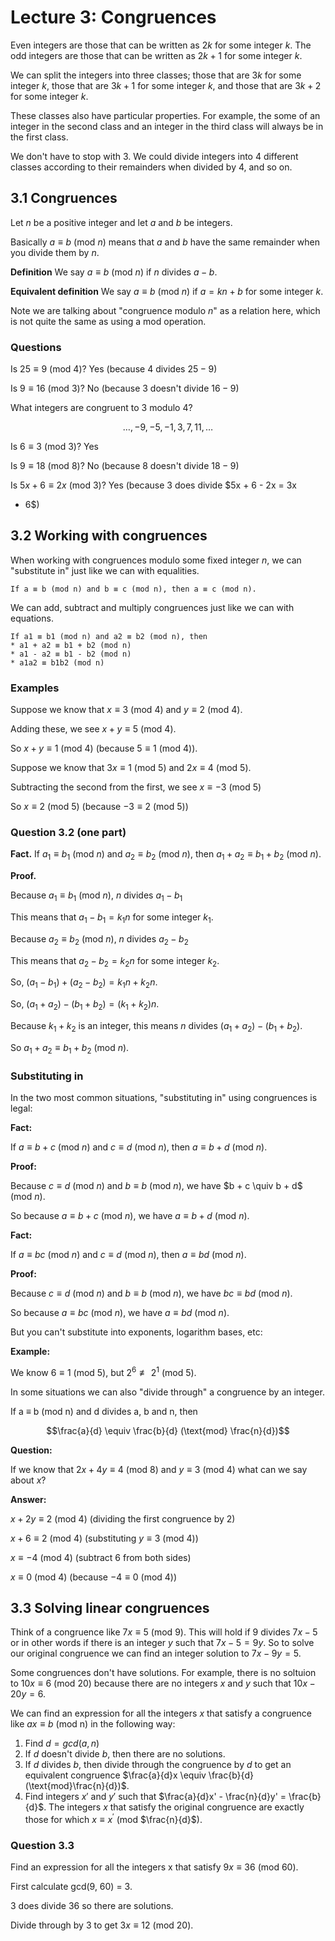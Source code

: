 # Lecture 3: Congruences

Even integers are those that can be written as $2k$ for some integer $k$. The
odd integers are those that can be written as $2k + 1$ for some integer $k$.

We can split the integers into three classes; those that are $3k$ for some
integer $k$, those that are $3k + 1$ for some integer $k$, and those that are
$3k + 2$ for some integer $k$.

These classes also have particular properties. For example, the some of an
integer in the second class and an integer in the third class will always be in
the first class.

We don't have to stop with 3. We could divide integers into 4 different classes
according to their remainders when divided by 4, and so on.

## 3.1 Congruences

Let $n$ be a positive integer and let $a$ and $b$ be integers.

Basically $a \equiv b$ (mod $n$) means that $a$ and $b$ have the same remainder
when you divide them by $n$.

**Definition** We say $a \equiv b$ (mod $n$) if $n$ divides $a - b$.

**Equivalent definition** We say $a \equiv b$ (mod $n$) if $a = kn + b$ for some
integer $k$.

Note we are talking about "congruence modulo _n_" as a relation here, which is
not quite the same as using a mod operation.

### Questions

Is $25 \equiv 9$ (mod $4$)? Yes (because $4$ divides $25 - 9$)

Is $9 \equiv 16$ (mod $3$)? No (because $3$ doesn't divide $16 - 9$)

What integers are congruent to 3 modulo 4?

$$\dots, -9, -5, -1, 3, 7, 11, \dots$$

Is $6 \equiv 3$ (mod $3$)? Yes

Is $9 \equiv 18$ (mod $8$)? No (because $8$ doesn't divide $18 - 9$)

Is $5x + 6 \equiv 2x$ (mod $3$)? Yes (because $3$ does divide $5x + 6 - 2x = 3x
+ 6$)

## 3.2 Working with congruences

When working with congruences modulo some fixed integer $n$, we can "substitute
in" just like we can with equalities.

```
If a ≡ b (mod n) and b ≡ c (mod n), then a ≡ c (mod n).
```

We can add, subtract and multiply congruences just like we can with equations.

```
If a1 ≡ b1 (mod n) and a2 ≡ b2 (mod n), then
* a1 + a2 ≡ b1 + b2 (mod n)
* a1 - a2 ≡ b1 - b2 (mod n)
* a1a2 ≡ b1b2 (mod n)
```

### Examples

Suppose we know that $x \equiv 3$ (mod $4$) and $y \equiv 2$ (mod $4$).

Adding these, we see $x + y \equiv 5$ (mod $4$).

So $x + y \equiv 1$ (mod $4$) (because $5 \equiv 1$ (mod $4$)).

Suppose we know that $3x \equiv 1$ (mod $5$) and $2x \equiv 4$ (mod 5).

Subtracting the second from the first, we see $x \equiv -3$ (mod 5)

So $x \equiv 2$ (mod 5) (because $-3 \equiv 2$ (mod 5))

### Question 3.2 (one part)

**Fact.** If $a_{1} \equiv b_{1}$ (mod $n$) and $a_{2} \equiv b_{2}$ (mod $n$),
then $a_1 + a_2 \equiv b_1 + b_2$ (mod $n$).

**Proof.**

Because $a_1 \equiv b_1$ (mod $n$), $n$ divides $a_1 - b_1$

This means that $a_1 - b_1 = k_{1}n$ for some integer $k_1$.

Because $a_2 \equiv b_2$ (mod $n$), $n$ divides $a_2 - b_2$

This means that $a_2 - b_2 = k_{2}n$ for some integer $k_2$.

So, $(a_1 - b_1) + (a_2 - b_2) = k_{1}n + k_{2}n$.

So, $(a_1 + a_2) - (b_1 + b_2) = (k_1 + k_2)n$.

Because $k_1 + k_2$ is an integer, this means $n$ divides $(a_1 + a_2) - (b_1 +
b_2)$.

So $a_1 + a_2 \equiv b_1 + b_2$ (mod $n$).

### Substituting in

In the two most common situations, "substituting in" using congruences is legal:

**Fact:**

If $a \equiv b + c$ (mod $n$) and $c \equiv d$ (mod $n$), then $a
\equiv b + d$ (mod $n$).

**Proof:**

Because $c \equiv d$ (mod $n$) and $b \equiv b$ (mod $n$), we have $b + c \quiv
b + d$ (mod $n$).

So because $a \equiv b + c$ (mod $n$), we have $a \equiv b + d$ (mod $n$).

**Fact:**

If $a \equiv bc$ (mod $n$) and $c \equiv d$ (mod $n$), then $a \equiv bd$
(mod $n$).

**Proof:**

Because $c \equiv d$ (mod $n$) and $b \equiv b$ (mod $n$), we have $bc \equiv
bd$ (mod $n$).

So because $a \equiv bc$ (mod $n$), we have $a \equiv bd$ (mod $n$).

But you can't substitute into exponents, logarithm bases, etc:

**Example:**

We know $6 \equiv 1$ (mod 5), but $2^6 \not\equiv 2^1$ (mod 5).

In some situations we can also "divide through" a congruence by an integer.

If a ≡ b (mod n) and d divides a, b and n, then

$$\frac{a}{d} \equiv \frac{b}{d} (\text{mod} \frac{n}{d})$$

**Question:**

If we know that $2x + 4y \equiv 4$ (mod 8) and $y \equiv 3$ (mod 4) what can we
say about $x$?

**Answer:**

$x + 2y \equiv 2$ (mod 4) (dividing the first congruence by 2)

$x + 6 \equiv 2$ (mod 4) (substituting $y \equiv 3$ (mod 4))

$x \equiv -4$ (mod 4) (subtract 6 from both sides)

$x \equiv 0$ (mod 4) (because $-4 \equiv 0$ (mod 4))

## 3.3 Solving linear congruences

Think of a congruence like $7x \equiv 5$ (mod 9). This will hold if 9 divides
$7x - 5$ or in other words if there is an integer $y$ such that $7x - 5 = 9y$.
So to solve our original congruence we can find an integer solution to $7x - 9y
= 5$.

Some congruences don't have solutions. For example, there is no soltuion to $10x
\equiv 6$ (mod 20) because there are no integers $x$ and $y$ such that $10x -
20y = 6$.

We can find an expression for all the integers $x$ that satisfy a congruence
like $ax \equiv b$ (mod n) in the following way:

1. Find $d = gcd(a, n)$
2. If $d$ doesn't divide $b$, then there are no solutions.
3. If $d$ divides $b$, then divide through the congruence by $d$ to get an
   equivalent congruence
   $\frac{a}{d}x \equiv \frac{b}{d}(\text{mod}\frac{n}{d})$.
4. Find integers $x'$ and $y'$ such that $\frac{a}{d}x' - \frac{n}{d}y' =
   \frac{b}{d}$. The integers $x$ that satisfy the original congruence are
   exactly those for which $x \equiv x^\prime$ (mod $\frac{n}{d}$).

### Question 3.3

Find an expression for all the integers x that satisfy $9x \equiv 36$ (mod 60).

First calculate gcd(9, 60) = 3.

3 does divide 36 so there are solutions.

Divide through by 3 to get $3x \equiv 12$ (mod 20).


